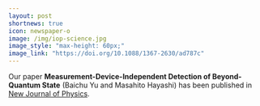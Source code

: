 ```yaml
---
layout: post
shortnews: true
icon: newspaper-o
image: /img/iop-science.jpg
image_style: "max-height: 60px;"
image_link: "https://doi.org/10.1088/1367-2630/ad787c"
---
```


Our paper **Measurement-Device-Independent Detection of Beyond-Quantum State** (Baichu Yu and Masahito Hayashi) has been published in [New Journal of Physics](https://doi.org/10.1088/1367-2630/ad787c).

